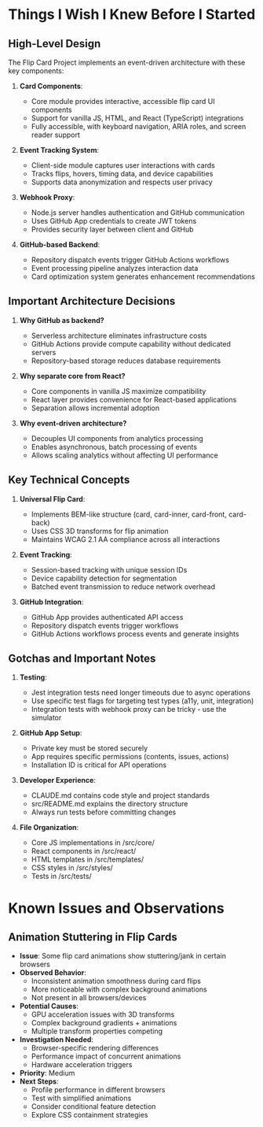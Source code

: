 # Things I Wish I Knew Before I Started

## High-Level Design

The Flip Card Project implements an event-driven architecture with these key components:

1. **Card Components**: 
   - Core module provides interactive, accessible flip card UI components
   - Support for vanilla JS, HTML, and React (TypeScript) integrations
   - Fully accessible, with keyboard navigation, ARIA roles, and screen reader support

2. **Event Tracking System**:
   - Client-side module captures user interactions with cards
   - Tracks flips, hovers, timing data, and device capabilities
   - Supports data anonymization and respects user privacy

3. **Webhook Proxy**:
   - Node.js server handles authentication and GitHub communication
   - Uses GitHub App credentials to create JWT tokens
   - Provides security layer between client and GitHub

4. **GitHub-based Backend**:
   - Repository dispatch events trigger GitHub Actions workflows
   - Event processing pipeline analyzes interaction data
   - Card optimization system generates enhancement recommendations

## Important Architecture Decisions

1. **Why GitHub as backend?**
   - Serverless architecture eliminates infrastructure costs
   - GitHub Actions provide compute capability without dedicated servers
   - Repository-based storage reduces database requirements

2. **Why separate core from React?**
   - Core components in vanilla JS maximize compatibility
   - React layer provides convenience for React-based applications
   - Separation allows incremental adoption

3. **Why event-driven architecture?**
   - Decouples UI components from analytics processing
   - Enables asynchronous, batch processing of events
   - Allows scaling analytics without affecting UI performance

## Key Technical Concepts

1. **Universal Flip Card**:
   - Implements BEM-like structure (card, card-inner, card-front, card-back)
   - Uses CSS 3D transforms for flip animation
   - Maintains WCAG 2.1 AA compliance across all interactions

2. **Event Tracking**:
   - Session-based tracking with unique session IDs
   - Device capability detection for segmentation
   - Batched event transmission to reduce network overhead

3. **GitHub Integration**:
   - GitHub App provides authenticated API access
   - Repository dispatch events trigger workflows
   - GitHub Actions workflows process events and generate insights

## Gotchas and Important Notes

1. **Testing**:
   - Jest integration tests need longer timeouts due to async operations
   - Use specific test flags for targeting test types (a11y, unit, integration)
   - Integration tests with webhook proxy can be tricky - use the simulator

2. **GitHub App Setup**:
   - Private key must be stored securely
   - App requires specific permissions (contents, issues, actions)
   - Installation ID is critical for API operations

3. **Developer Experience**:
   - CLAUDE.md contains code style and project standards
   - src/README.md explains the directory structure
   - Always run tests before committing changes

4. **File Organization**:
   - Core JS implementations in /src/core/
   - React components in /src/react/
   - HTML templates in /src/templates/
   - CSS styles in /src/styles/
   - Tests in /src/tests/

# Known Issues and Observations

## Animation Stuttering in Flip Cards
- **Issue**: Some flip card animations show stuttering/jank in certain browsers
- **Observed Behavior**: 
  - Inconsistent animation smoothness during card flips
  - More noticeable with complex background animations
  - Not present in all browsers/devices
- **Potential Causes**:
  - GPU acceleration issues with 3D transforms
  - Complex background gradients + animations
  - Multiple transform properties competing
- **Investigation Needed**:
  - Browser-specific rendering differences
  - Performance impact of concurrent animations
  - Hardware acceleration triggers
- **Priority**: Medium
- **Next Steps**:
  - Profile performance in different browsers
  - Test with simplified animations
  - Consider conditional feature detection
  - Explore CSS containment strategies